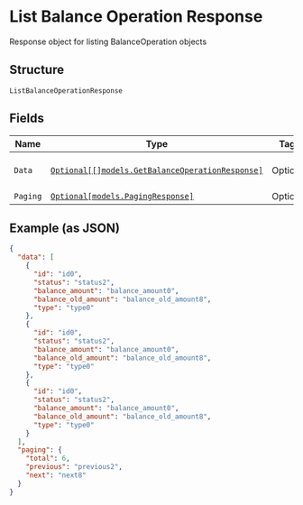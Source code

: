
# List Balance Operation Response

Response object for listing BalanceOperation objects

## Structure

`ListBalanceOperationResponse`

## Fields

| Name | Type | Tags | Description |
|  --- | --- | --- | --- |
| `Data` | [`Optional[[]models.GetBalanceOperationResponse]`](../../doc/models/get-balance-operation-response.md) | Optional | The BalanceOperation object |
| `Paging` | [`Optional[models.PagingResponse]`](../../doc/models/paging-response.md) | Optional | - |

## Example (as JSON)

```json
{
  "data": [
    {
      "id": "id0",
      "status": "status2",
      "balance_amount": "balance_amount0",
      "balance_old_amount": "balance_old_amount8",
      "type": "type0"
    },
    {
      "id": "id0",
      "status": "status2",
      "balance_amount": "balance_amount0",
      "balance_old_amount": "balance_old_amount8",
      "type": "type0"
    },
    {
      "id": "id0",
      "status": "status2",
      "balance_amount": "balance_amount0",
      "balance_old_amount": "balance_old_amount8",
      "type": "type0"
    }
  ],
  "paging": {
    "total": 6,
    "previous": "previous2",
    "next": "next8"
  }
}
```

